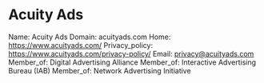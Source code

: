 
# Acuity Ads

Name: Acuity Ads
Domain: acuityads.com
Home: https://www.acuityads.com/
Privacy_policy: https://www.acuityads.com/privacy-policy/
Email: privacy@acuityads.com
Member_of: Digital Advertising Alliance
Member_of: Interactive Advertising Bureau (IAB)
Member_of: Network Advertising Initiative
